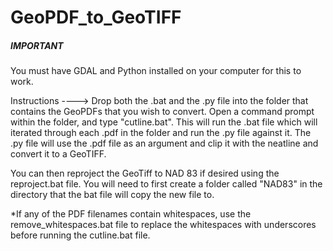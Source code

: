 GeoPDF_to_GeoTIFF
=================

#####   IMPORTANT   ######   
You must have GDAL and Python installed on your computer for this to work.

Instructions ---->   Drop both the .bat and the .py file into the folder that contains the GeoPDFs that you wish to convert. Open a command prompt within the folder, and type "cutline.bat".  This will run the .bat file which will iterated through each .pdf in the folder and run the .py file against it. The .py file will use the .pdf file as an argument and clip it with the neatline and convert it to a GeoTIFF. 

You can then reproject the GeoTiff to NAD 83 if desired using the reproject.bat file. You will need to first create a folder called "NAD83" in the directory that the bat file will copy the new file to.

*If any of the PDF filenames contain whitespaces, use the remove_whitespaces.bat file to replace the whitespaces with underscores before running the cutline.bat file. 
